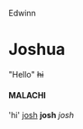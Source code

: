 Edwinn
# Joshua
 "Hello"
   ~~hi~~
  #### MALACHI
 'hi'
[josh](https://m.media-amazon.com/images/M/MV5BMTgwNTY2OTI3MF5BMl5BanBnXkFtZTcwNDc1MTg4Nw@@._V1_SX300_.jpg)
**josh**
*josh*
